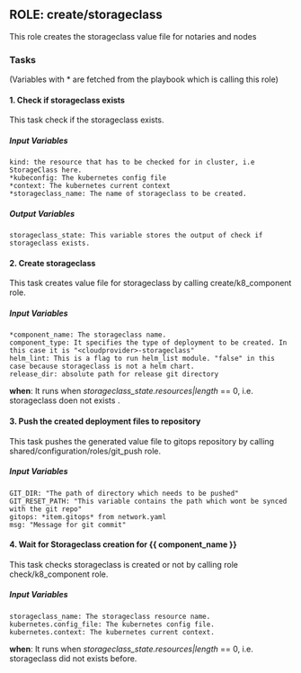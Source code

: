 [//]: # (##############################################################################################)
[//]: # (Copyright Accenture. All Rights Reserved.)
[//]: # (SPDX-License-Identifier: Apache-2.0)
[//]: # (##############################################################################################)

## ROLE: create/storageclass
This role creates the storageclass value file for notaries and nodes

### Tasks
(Variables with * are fetched from the playbook which is calling this role)
#### 1. Check if storageclass exists
This task check if the storageclass exists.
##### Input Variables

    kind: the resource that has to be checked for in cluster, i.e StorageClass here.
    *kubeconfig: The kubernetes config file
    *context: The kubernetes current context
    *storageclass_name: The name of storageclass to be created.

##### Output Variables

    storageclass_state: This variable stores the output of check if storageclass exists.

#### 2. Create storageclass
This task creates value file for storageclass by calling create/k8_component role.
##### Input Variables

    *component_name: The storageclass name.
    component_type: It specifies the type of deployment to be created. In this case it is "<cloudprovider>-storageclass"
    helm_lint: This is a flag to run helm_list module. "false" in this case because storageclass is not a helm chart.
    release_dir: absolute path for release git directory

**when**:  It runs when *storageclass_state.resources|length* == 0, i.e. storageclass doen not exists .

#### 3. Push the created deployment files to repository
This task pushes the generated value file to gitops repository by calling shared/configuration/roles/git_push role.
##### Input Variables
    GIT_DIR: "The path of directory which needs to be pushed"    
    GIT_RESET_PATH: "This variable contains the path which wont be synced with the git repo"
    gitops: *item.gitops* from network.yaml
    msg: "Message for git commit"

#### 4. Wait for Storageclass creation for {{ component_name }}
This task checks storageclass is created or not by calling role check/k8_component role. 
##### Input Variables

    storageclass_name: The storageclass resource name.
    kubernetes.config_file: The kubernetes config file.
    kubernetes.context: The kubernetes current context.

**when**:  It runs when *storageclass_state.resources|length* == 0, i.e. storageclass did not exists before.
